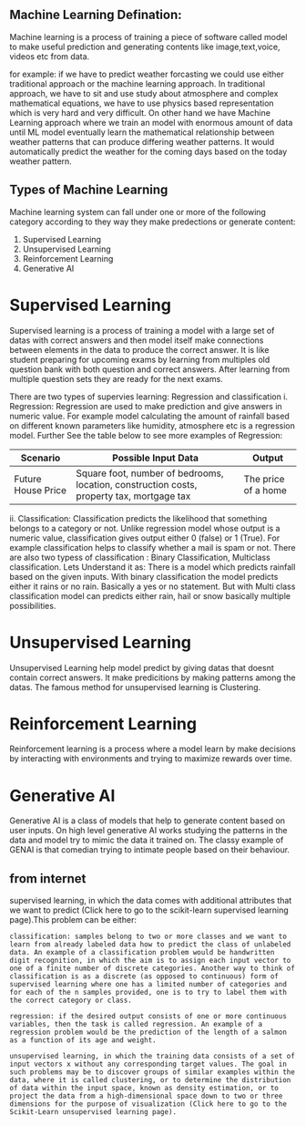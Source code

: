 ## Machine Learning Defination:
Machine learning is a process of training a piece of software called model to make useful prediction and generating contents like image,text,voice, videos etc from data.

for example: if we have to predict weather forcasting we could use either traditional approach or the machine learning approach. 
In traditional approach, we have to sit and use study about atmosphere and complex mathematical equations, we have to use physics based representation which is very hard and very difficult. On other hand we have Machine Learning approach where we train an model with enormous amount of data until ML model eventually learn the mathematical relationship between weather patterns that can produce differing weather patterns. It would automatically predict the weather for the coming days based on the today weather pattern.

## Types of Machine Learning
Machine learning system can fall under one or more of the following category according to they way they make predections or generate content:
1. Supervised Learning
2. Unsupervised Learning
3. Reinforcement Learning
4. Generative AI

# Supervised Learning
Supervised learning is a process of training a model with a large set of datas with correct answers and then model itself make connections between elements in the data to produce the correct answer. It is like student preparing for upcoming exams by learning from multiples old question bank with both question and correct answers. After learning from multiple question sets they are ready for the next exams. 

There are two types of supervies learning: Regression and classification
i. Regression: Regression are used to make prediction and give answers in numeric value. For example model calculating the amount of rainfall based on different known parameters like humidity, atmosphere etc is a regression model. 
 Further See the table below to see more examples of Regression: 

| Scenario            | Possible Input Data                                                                 | Output                |
|---------------------|--------------------------------------------------------------------------------------|------------------------|
| Future House Price  | Square foot, number of bedrooms, location, construction costs, property tax, mortgage tax | The price of a home   |


 ii. Classification: Classification predicts the likelihood that something belongs to a category or not. Unlike regression model whose output is a numeric value, classification gives output either 0 (false) or 1 (True). For example classification helps to classify whether a mail is spam or not. 
 There are also two typess of classification : Binary Classification, Multiclass classification. Lets Understand it as: There is a model which predicts rainfall based on the given inputs. With binary classification the model predicts either it rains or no rain. Basically a yes or no statement. But with Multi class classification model can predicts either rain, hail or snow basically multiple possibilities.


 # Unsupervised Learning
 Unsupervised Learning help model predict by giving datas that doesnt contain correct answers. It make predicitions by making patterns among the datas. The famous method for unsupervised learning is Clustering. 

 # Reinforcement Learning
 Reinforcement learning is a process where a model learn by make decisions by interacting with environments and trying to maximize rewards over time. 

 # Generative AI
 Generative AI is a class of models that help to generate content based on user inputs. On high level generative AI works studying the patterns in the data and model try to mimic the data it trained on. 
 The classy example of GENAI is that comedian trying to intimate people based on their behaviour.

 



 ## from internet
 supervised learning, in which the data comes with additional attributes that we want to predict (Click here to go to the scikit-learn supervised learning page).This problem can be either:

    classification: samples belong to two or more classes and we want to learn from already labeled data how to predict the class of unlabeled data. An example of a classification problem would be handwritten digit recognition, in which the aim is to assign each input vector to one of a finite number of discrete categories. Another way to think of classification is as a discrete (as opposed to continuous) form of supervised learning where one has a limited number of categories and for each of the n samples provided, one is to try to label them with the correct category or class.

    regression: if the desired output consists of one or more continuous variables, then the task is called regression. An example of a regression problem would be the prediction of the length of a salmon as a function of its age and weight.

    unsupervised learning, in which the training data consists of a set of input vectors x without any corresponding target values. The goal in such problems may be to discover groups of similar examples within the data, where it is called clustering, or to determine the distribution of data within the input space, known as density estimation, or to project the data from a high-dimensional space down to two or three dimensions for the purpose of visualization (Click here to go to the Scikit-Learn unsupervised learning page).